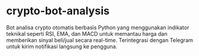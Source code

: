 # crypto-bot-analysis
Bot analisa crypto otomatis berbasis Python yang menggunakan indikator teknikal seperti RSI, EMA, dan MACD untuk memantau harga dan memberikan sinyal beli/jual secara real-time. Terintegrasi dengan Telegram untuk kirim notifikasi langsung ke pengguna.
